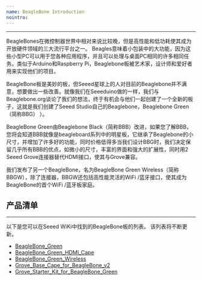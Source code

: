 ```yaml
---
name: BeagleBone Introduction
nointro:
---
```


---
BeagleBones在微控制器世界中相对来说比较晚，但是高性能和低功耗使其成为开放硬件领域的三大流行平台之一。 Beagles意味着小包装中的大功能，因为这些小型PC可以用于您各种应用程序，并且可以处理与桌面PC相同的许多相同任务。类似于Arduino和Raspberry Pi，Beaglebone板被艺术家，设计师和爱好者用来实现他们的项目。

BeagleBone板是美妙的板，但Seeed星球上的人对目前的Beaglebone并不满意，想要做出一些改善。就像我们在Seeeduino做的一样，我们与Beaglebone.org谈论了我们的想法，终于有机会与他们一起创建了一个全新的板子，这就是我们创建了Seeed Studio自己的Beaglebone，Beaglebone Green（简称BBG） ）。

BeagleBone Green由Beaglebone Black（简称BBB）改进，如果您了解BBB，您将会知道BBB就像是beagleboard系列中的明星板，它继承了Beaglebone的小尺寸，并增加了许多好的功能，同时价格低得多当我们设计BBG时，我们决定保留几乎所有BBB的优点，如微小的尺寸，丰富的界面和强大的扩展性，同时用2 Seeed Grove连接器替代HDMI接口，使其与Grove兼容。

我们发布了另一个BeagleBone，名为BeagleBone Green Wireless（简称BBGW），除了连接器，BBGW还包括高性能灵活的WiFi /蓝牙接口，使其成为BeagleBone的首个WiFi /蓝牙板家庭。


## 产品清单
---
以下是您可以在Seeed WiKi中找到的BeagleBone板的列表。 该列表将不断更新。


* [BeagleBone_Green](http://wiki.seeedstudio.com/cn/BeagleBone_Green)
* [BeagleBone_Green_HDMI_Cape](http://wiki.seeedstudio.com/cn/BeagleBone_Green_HDMI_Cape)
* [BeagleBone_Green_Wireless](http://wiki.seeedstudio.com/cn/BeagleBone_Green_Wireless)
* [Grove_Base_Cape_for_BeagleBone_v2](http://wiki.seeedstudio.com/cn/Grove_Base_Cape_for_BeagleBone_v2)
* [Grove_Starter_Kit_for_BeagleBone_Green](http://wiki.seeedstudio.com/cn/Grove_Starter_Kit_for_BeagleBone_Green)